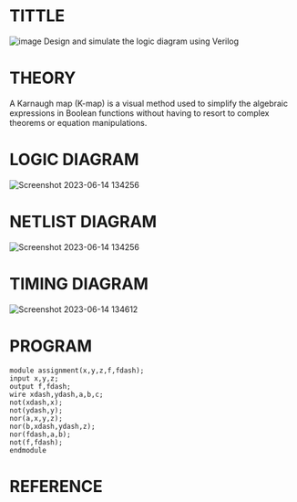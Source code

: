 # TITTLE
![image](https://github.com/Janarthanan2/Simulation-project--Digital-Electronics/assets/119393515/fed10c4e-702a-4bd9-b42c-97ecbe52f98d)
Design and simulate the logic diagram using Verilog

# THEORY
A Karnaugh map (K-map) is a visual method used to simplify the algebraic expressions in Boolean functions without having to resort to complex theorems or equation manipulations.
# LOGIC DIAGRAM
![Screenshot 2023-06-14 134256](https://github.com/Janarthanan2/Simulation-project--Digital-Electronics/assets/119393515/0c90a696-7c45-4a4c-ac89-522508398fc7)
# NETLIST DIAGRAM
![Screenshot 2023-06-14 134256](https://github.com/Janarthanan2/Simulation-project--Digital-Electronics/assets/119393515/0c90a696-7c45-4a4c-ac89-522508398fc7)

# TIMING DIAGRAM
![Screenshot 2023-06-14 134612](https://github.com/Janarthanan2/Simulation-project--Digital-Electronics/assets/119393515/af734cda-3289-4911-b7cb-046fa938c9fc)

# PROGRAM
```
module assignment(x,y,z,f,fdash);
input x,y,z;
output f,fdash;
wire xdash,ydash,a,b,c;
not(xdash,x);
not(ydash,y);
nor(a,x,y,z);
nor(b,xdash,ydash,z);
nor(fdash,a,b);
not(f,fdash);
endmodule 
```
# REFERENCE
